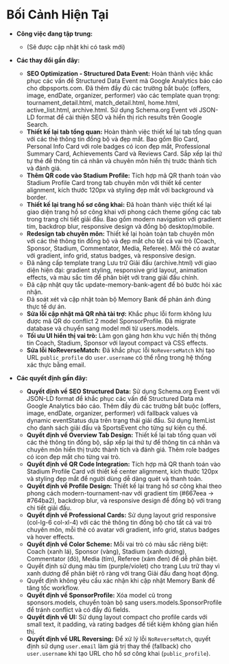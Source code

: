 # Bối Cảnh Hiện Tại

- **Công việc đang tập trung:**
  - (Sẽ được cập nhật khi có task mới)

- **Các thay đổi gần đây:**
  - **SEO Optimization - Structured Data Event:** Hoàn thành việc khắc phục các vấn đề Structured Data Event mà Google Analytics báo cáo cho dbpsports.com. Đã thêm đầy đủ các trường bắt buộc (offers, image, endDate, organizer, performer) vào các template quan trọng: tournament_detail.html, match_detail.html, home.html, active_list.html, archive.html. Sử dụng Schema.org Event với JSON-LD format để cải thiện SEO và hiển thị rich results trên Google Search.
  - **Thiết kế lại tab tổng quan:** Hoàn thành việc thiết kế lại tab tổng quan với các thẻ thông tin đồng bộ và đẹp mắt. Bao gồm Bio Card, Personal Info Card với role badges có icon đẹp mắt, Professional Summary Card, Achievements Card và Reviews Card. Sắp xếp lại thứ tự thẻ để thông tin cá nhân và chuyên môn hiển thị trước thành tích và đánh giá.
  - **Thêm QR code vào Stadium Profile:** Tích hợp mã QR thanh toán vào Stadium Profile Card trong tab chuyên môn với thiết kế center alignment, kích thước 120px và styling đẹp mắt với background và border.
  - **Thiết kế lại trang hồ sơ công khai:** Đã hoàn thành việc thiết kế lại giao diện trang hồ sơ công khai với phong cách theme giống các tab trong trang chi tiết giải đấu. Bao gồm modern navigation với gradient tím, backdrop blur, responsive design và đồng bộ desktop/mobile.
  - **Redesign tab chuyên môn:** Thiết kế lại hoàn toàn tab chuyên môn với các thẻ thông tin đồng bộ và đẹp mắt cho tất cả vai trò (Coach, Sponsor, Stadium, Commentator, Media, Referee). Mỗi thẻ có avatar với gradient, info grid, status badges, và responsive design.
  - Đã nâng cấp template trang Lưu trữ Giải đấu (archive.html) với giao diện hiện đại: gradient styling, responsive grid layout, animation effects, và màu sắc tím để phân biệt với trang giải đấu chính.
  - Đã cập nhật quy tắc update-memory-bank-agent để bỏ bước hỏi xác nhận.
  - Đã soát xét và cập nhật toàn bộ Memory Bank để phản ánh đúng thực tế dự án.
  - **Sửa lỗi cập nhật mã QR nhà tài trợ:** Khắc phục lỗi form không lưu được mã QR do conflict 2 model SponsorProfile. Đã migrate database và chuyển sang model mới từ users.models.
  - **Tối ưu UI hiển thị vai trò:** Làm gọn gàng hơn khu vực hiển thị thông tin Coach, Stadium, Sponsor với layout compact và CSS effects.
  - **Sửa lỗi NoReverseMatch:** Đã khắc phục lỗi `NoReverseMatch` khi tạo URL `public_profile` do `user.username` có thể rỗng trong hệ thống xác thực bằng email.

- **Các quyết định gần đây:**
  - **Quyết định về SEO Structured Data:** Sử dụng Schema.org Event với JSON-LD format để khắc phục các vấn đề Structured Data mà Google Analytics báo cáo. Thêm đầy đủ các trường bắt buộc (offers, image, endDate, organizer, performer) với fallback values và dynamic eventStatus dựa trên trạng thái giải đấu. Sử dụng ItemList cho danh sách giải đấu và SportsEvent cho từng sự kiện cụ thể.
  - **Quyết định về Overview Tab Design:** Thiết kế lại tab tổng quan với các thẻ thông tin đồng bộ, sắp xếp lại thứ tự để thông tin cá nhân và chuyên môn hiển thị trước thành tích và đánh giá. Thêm role badges có icon đẹp mắt cho từng vai trò.
  - **Quyết định về QR Code Integration:** Tích hợp mã QR thanh toán vào Stadium Profile Card với thiết kế center alignment, kích thước 120px và styling đẹp mắt để người dùng dễ dàng quét và thanh toán.
  - **Quyết định về Profile Design:** Thiết kế lại trang hồ sơ công khai theo phong cách modern-tournament-nav với gradient tím (#667eea → #764ba2), backdrop blur, và responsive design để đồng bộ với trang chi tiết giải đấu.
  - **Quyết định về Professional Cards:** Sử dụng layout grid responsive (col-lg-6 col-xl-4) với các thẻ thông tin đồng bộ cho tất cả vai trò chuyên môn, mỗi thẻ có avatar với gradient, info grid, status badges và hover effects.
  - **Quyết định về Color Scheme:** Mỗi vai trò có màu sắc riêng biệt: Coach (xanh lá), Sponsor (vàng), Stadium (xanh dương), Commentator (đỏ), Media (tím), Referee (xám đen) để dễ phân biệt.
  - Quyết định sử dụng màu tím (purple/violet) cho trang Lưu trữ thay vì xanh dương để phân biệt rõ ràng với trang Giải đấu đang hoạt động.
  - Quyết định không yêu cầu xác nhận khi cập nhật Memory Bank để tăng tốc workflow.
  - **Quyết định về SponsorProfile:** Xóa model cũ trong sponsors.models, chuyển toàn bộ sang users.models.SponsorProfile để tránh conflict và có đầy đủ fields.
  - **Quyết định về UI:** Sử dụng layout compact cho profile cards với small text, ít padding, và rating badges để tiết kiệm không gian hiển thị.
  - **Quyết định về URL Reversing:** Để xử lý lỗi `NoReverseMatch`, quyết định sử dụng `user.email` làm giá trị thay thế (fallback) cho `user.username` khi tạo URL cho hồ sơ công khai (`public_profile`).